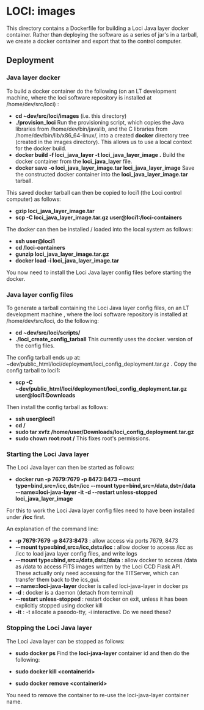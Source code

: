 # LOCI: images

This directory contains a Dockerfile for building a Loci Java layer docker container. Rather than deploying the software as a series of jar's in a tarball, we create a docker container and export that to the control computer.

## Deployment

### Java layer docker

To build a docker container do the following (on an LT development machine, where the loci software repository is installed at /home/dev/src/loci) :

* **cd ~dev/src/loci/images** (i.e. this directory)
* **./provision_loci** Run the provisioning script, which copies the Java libraries from /home/dev/bin/javalib, and the C libraries from /home/dev/bin/lib/x86_64-linux/, into a created **docker** directory tree (created in the images directory). This allows us to use a local context for the docker build.
* **docker build -f loci_java_layer -t loci_java_layer_image .** Build the docker container from the **loci_java_layer** file.
* **docker save -o loci_java_layer_image.tar loci_java_layer_image** Save the constructed docker container into the **loci_java_layer_image.tar** tarball.

This saved docker tarball can then be copied to loci1 (the Loci control computer) as follows:

* **gzip loci_java_layer_image.tar**
* **scp -C loci_java_layer_image.tar.gz user@loci1:/loci-containers**

The docker can then be installed / loaded into the local system as follows:

* **ssh user@loci1**
* **cd /loci-containers**
* **gunzip loci_java_layer_image.tar.gz**
* **docker load -i loci_java_layer_image.tar**

You now need to install the Loci Java layer config files before starting the docker.


### Java layer config files

To generate a tarball containing the Loci Java layer config files, on an LT development machine , where the loci software repository is installed at /home/dev/src/loci, do the following:

* **cd ~dev/src/loci/scripts/**
* **./loci_create_config_tarball** This currently uses the docker.<config file> version of the config files.

The config tarball ends up at: ~dev/public_html/loci/deployment/loci_config_deployment.tar.gz . Copy the config tarball to loci1:

* **scp -C ~dev/public_html/loci/deployment/loci_config_deployment.tar.gz user@loci1:Downloads**

Then install the config tarball as follows:

* **ssh user@loci1**
* **cd /**
* **sudo tar xvfz /home/user/Downloads/loci_config_deployment.tar.gz** 
* **sudo chown root:root /** This fixes root's permissions.

### Starting the Loci Java layer

The Loci Java layer can then be started as follows:

* **docker run -p 7679:7679 -p 8473:8473 --mount type=bind,src=/icc,dst=/icc --mount type=bind,src=/data,dst=/data --name=loci-java-layer -it -d --restart unless-stopped loci_java_layer_image**

For this to work the Loci Java layer config files need to have been installed under **/icc** first. 

An explanation of the command line:

* **-p 7679:7679 -p 8473:8473** : allow access via ports 7679, 8473
* **--mount type=bind,src=/icc,dst=/icc** : allow docker to access /icc as /icc to load java layer config files, and write logs
* **--mount type=bind,src=/data,dst=/data** : allow docker to access /data as /data to access FITS images written by the Loci CCD Flask API. These actually only need accessing for the TITServer, which can transfer them back to the ics_gui.
* **--name=loci-java-layer** docker is called loci-java-layer in docker ps
* **-d** : docker is a daemon (detach from terminal)
* **--restart unless-stopped** : restart docker on exit, unless it has been explicitly stopped using docker kill
* **-it** : -t allocate a pseodo-tty, -i interactive. Do we need these?

### Stopping the Loci Java layer

The Loci Java layer can be stopped as follows:

* **sudo docker ps**
Find the **loci-java-layer** container id and then do the following:

* **sudo docker kill &lt;containerid&gt;**
* **sudo docker remove &lt;containerid&gt;**

You need to remove the container to re-use the loci-java-layer container name.
